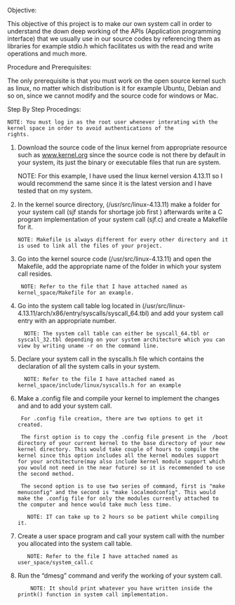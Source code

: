 Objective: 

This objective of this project is to make our own system call in order to understand the down deep 
working of the APIs (Application programming interface) that we usually use in our source codes by
referencing them as libraries for example stdio.h which facilitates us with the read and write 
operations and much more.

Procedure and Prerequisites:

   The only prerequisite is that you must work on the open source kernel such as linux, no matter which distribution is it for example 
   Ubuntu, Debian and so on, since we cannot modify and the source code for windows or Mac.
   
   Step By Step Procedings:
   
    NOTE: You must log in as the root user whenever interating with the kernel space in order to avoid authentications of the 
    rights.
    
 1)	Download the source code of the linux kernel from appropriate resource such as www.kernel.org since the source code 
    is not there by default in your system, its just the binary or executable files that run are system. 
    
    NOTE: For this example, I have used the linux kernel version 4.13.11 so I would recommend the same since it is the latest 
           version and I have tested that on my system.
          
 2) In the kernel source directory, (/usr/src/linux-4.13.11)  make a folder for your system call (sjf stands for shortage job first ) 
    afterwards write a C program implementation of your  system call (sjf.c) and create a Makefile for it.
    
        NOTE: Makefile is always different for every other directory and it is used to link all the files of your project.
    
 3)	Go into the kernel source code (/usr/src/linux-4.13.11) and open the Makefile, add the appropriate name of the folder in which your          system call resides.
          
         NOTE: Refer to the file that I have attached named as kernel_space/Makefile for an example.
        
 4) Go into the system call table log located in (/usr/src/linux-4.13.11/arch/x86/entry/syscalls/syscall_64.tbl) and add your system            call entry with an appropriate number.
 
          NOTE: The system call table can either be syscall_64.tbl or syscall_32.tbl depending on your system architecture which you can            view by writing uname -r on the command line.
 5)	Declare your system call in the syscalls.h file which contains the declaration of all the system calls in your system.
 
          NOTE: Refer to the file I have attached named as kernel_space/include/linux/syscalls.h for an example
       
 6)	Make a .config file and compile your kernel to implement the changes and and to add your system call.
      
         For .config file creation, there are two options to get it created. 
         
         The first option is to copy the .config file present in the  /boot directory of your current kernel to the base directory of your new kernel directory. This would take couple of hours to compile the kernel since this option includes all the kernel modules support for your architecture(may also include kernel module support which you would not need in the near future) so it is recommended to use the second method.
         
         The second option is to use two series of command, first is "make menuconfig" and the second is "make localmodconfig". This would make the .config file for only the modules currently attached to the computer and hence would take much less time.
           
           NOTE: IT can take up to 2 hours so be patient while compiling it.
           
 7)	Create a user space program and call your system call with the number you allocated into the system call table.
 
           NOTE: Refer to the file I have attached named as user_space/system_call.c
           
 8) Run the “dmesg” command and verify the working of your system call.
 
            NOTE: It should print whatever you have written inside the printk() function in system call implementation.
            

